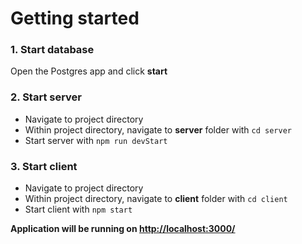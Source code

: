 # Getting started

### 1. Start database

Open the Postgres app and click **start**

### 2. Start server

- Navigate to project directory
- Within project directory, navigate to **server** folder with `cd server`
- Start server with `npm run devStart`

### 3. Start client

- Navigate to project directory
- Within project directory, navigate to **client** folder with `cd client`
- Start client with `npm start`

**Application will be running on <http://localhost:3000/>**

